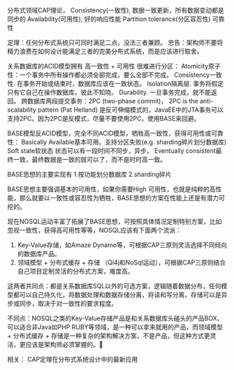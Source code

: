 分布式领域CAP理论，
Consistency(一致性), 数据一致更新，所有数据变动都是同步的
Availability(可用性), 好的响应性能
Partition tolerance(分区容忍性) 可靠性

定理：任何分布式系统只可同时满足二点，没法三者兼顾。
忠告：架构师不要将精力浪费在如何设计能满足三者的完美分布式系统，而是应该进行取舍。

关系数据库的ACID模型拥有 高一致性 + 可用性 很难进行分区：
Atomicity原子性：一个事务中所有操作都必须全部完成，要么全部不完成。
Consistency一致性. 在事务开始或结束时，数据库应该在一致状态。
Isolation隔离层. 事务将假定只有它自己在操作数据库，彼此不知晓。
Durability. 一旦事务完成，就不能返回。
跨数据库两段提交事务：2PC (two-phase commit)， 2PC is the anti-scalability pattern (Pat Helland) 是反可伸缩模式的，JavaEE中的JTA事务可以支持2PC。因为2PC是反模式，尽量不要使用2PC，使用BASE来回避。

BASE模型反ACID模型，完全不同ACID模型，牺牲高一致性，获得可用性或可靠性：
Basically Available基本可用。支持分区失败(e.g. sharding碎片划分数据库)
Soft state软状态 状态可以有一段时间不同步，异步。
Eventually consistent最终一致，最终数据是一致的就可以了，而不是时时高一致。

BASE思想的主要实现有
1.按功能划分数据库
2.sharding碎片 

BASE思想主要强调基本的可用性，如果你需要High 可用性，也就是纯粹的高性能，那么就要以一致性或容忍性为牺牲，BASE思想的方案在性能上还是有潜力可挖的。

现在NOSQL运动丰富了拓展了BASE思想，可按照具体情况定制特别方案，比如忽视一致性，获得高可用性等等，NOSQL应该有下面两个流派：
1. Key-Value存储，如Amaze Dynamo等，可根据CAP三原则灵活选择不同倾向的数据库产品。
2. 领域模型 + 分布式缓存 + 存储 （Qi4j和NoSql运动），可根据CAP三原则结合自己项目定制灵活的分布式方案，难度高。

这两者共同点：都是关系数据库SQL以外的可选方案，逻辑随着数据分布，任何模型都可以自己持久化，将数据处理和数据存储分离，将读和写分离，存储可以是异步或同步，取决于对一致性的要求程度。

不同点：NOSQL之类的Key-Value存储产品是和关系数据库头碰头的产品BOX，可以适合非Java如PHP RUBY等领域，是一种可以拿来就用的产品，而领域模型 + 分布式缓存 + 存储是一种复杂的架构解决方案，不是产品，但这种方式更灵活，更应该是架构师必须掌握的。

相关：
CAP定理在分布式系统设计中的最新应用



